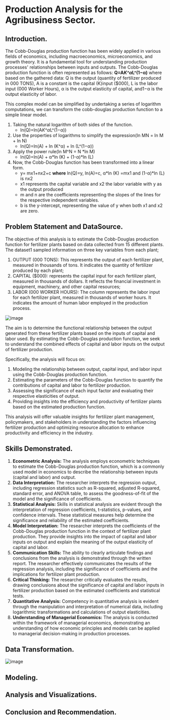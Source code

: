 # Production Analysis for the Agribusiness Sector.
## Introduction.
The Cobb-Douglas production function has been widely applied in various fields of economics, including macroeconomics, microeconomics, and growth theory. It is a fundamental tool for understanding production processes' relationships between inputs and outputs.
The Cobb-Douglas production function is often represented as follows: **Q=A*K^α*L^(1−α)** where based on the gathered data: Q is the output (quantity of fertilizer produced in 000 TONS), A is a constant is the  capital (K)input ($000), L is the labor input (000 Worker Hours), α is the output elasticity of capital, and1−α is the output elasticity of labor.

This complex model can be simplified by undertaking a series of logarithm computations, we can transform the cobb-douglas production function to a simple linear model.
  1. Taking the natural logarithm of both sides of the function.
     - ln(Q)=ln(A*K^α*L^(1−α))
  3. Use the properties of logarithms to simplify the expression(ln MN = ln M + ln N)
     - ln(Q)=ln(A) + ln (K^α) + ln (L^(1−α))
  4. Apply the power rule(ln M^N = N *ln M)
     - ln(Q)=ln(A) + α*ln (K) + (1-α)*ln (L)
  6. Now, the Cobb-Douglas function has been transformed into a linear form.
     - y= mx1+nx2+c **where** ln(Q)=y, ln(A)=c, α*ln (K) =mx1 and (1-α)*ln (L) is nx2
     - x1 represents the capital variable and x2 the labor variable with y as the output produced
     - m and n are the coefficients representing the slopes of the lines for the respective independent variables.
     - b is the y-intercept, representing the value of y when both x1 and x2 are zero.
     
## Problem Statement and DataSource.
The objective of this analysis is to estimate the Cobb-Douglas production function for fertilizer plants based on data collected from 15 different plants. The dataset1 sampled information on three key variables from each plant;
  1. OUTPUT (000 TONS): This represents the output of each fertilizer plant, measured in thousands of tons. It indicates the quantity of fertilizer produced by each plant;
  2. CAPITAL ($000): represents the capital input for each fertilizer plant, measured in thousands of dollars. It reflects the financial investment in equipment, machinery, and other capital resources;
  3. LABOR (000 WORKER HOURS): The column represents the labor input for each fertilizer plant, measured in thousands of worker hours. It indicates the amount of human labor employed in the production process.
     
![image](https://github.com/OmamoMoses/Managerial_Economics_Sample1/assets/129588272/f7569efd-be3f-4535-87f2-bea2345d3018)

The aim is to determine the functional relationship between the output generated from these fertilizer plants based on the inputs of capital and labor used. By estimating the Cobb-Douglas production function, we seek to understand the combined effects of capital and labor inputs on the output of fertilizer production.

Specifically, the analysis will focus on:
  1. Modeling the relationship between output, capital input, and labor input using the Cobb-Douglas production function.
  2. Estimating the parameters of the Cobb-Douglas function to quantify the contributions of capital and labor to fertilizer production.
  3. Assessing the significance of each input factor and evaluating their respective elasticities of output.
  4. Providing insights into the efficiency and productivity of fertilizer plants based on the estimated production function.

This analysis will offer valuable insights for fertilizer plant management, policymakers, and stakeholders in understanding the factors influencing fertilizer production and optimizing resource allocation to enhance productivity and efficiency in the industry.
## Skills Demonstrated.
1. **Econometric Analysis:** The analysis employs econometric techniques to estimate the Cobb-Douglas production function, which is a commonly used model in economics to describe the relationship between inputs (capital and labor) and output.
2. **Data Interpretation:** The researcher interprets the regression output, including regression statistics such as R-squared, adjusted R-squared, standard error, and ANOVA table, to assess the goodness-of-fit of the model and the significance of coefficients.
3. **Statistical Analysis:** Skills in statistical analysis are evident through the interpretation of regression coefficients, t-statistics, p-values, and confidence intervals. These statistical measures help determine the significance and reliability of the estimated coefficients.
4. **Model Interpretation:** The researcher interprets the coefficients of the Cobb-Douglas production function in the context of fertilizer plant production. They provide insights into the impact of capital and labor inputs on output and explain the meaning of the output elasticity of capital and labor.
5. **Communication Skills:** The ability to clearly articulate findings and conclusions from the analysis is demonstrated through the written report. The researcher effectively communicates the results of the regression analysis, including the significance of coefficients and the implications for fertilizer plant production.
6. **Critical Thinking:** The researcher critically evaluates the results, drawing conclusions about the significance of capital and labor inputs in fertilizer production based on the estimated coefficients and statistical tests.
7. **Quantitative Analysis:** Competency in quantitative analysis is evident through the manipulation and interpretation of numerical data, including logarithmic transformations and calculations of output elasticities.
8. **Understanding of Managerial Economics:** The analysis is conducted within the framework of managerial economics, demonstrating an understanding of how economic principles and models can be applied to managerial decision-making in production processes.

## Data Transformation.


![image](https://github.com/OmamoMoses/Managerial_Economics_Sample1/assets/129588272/9ad558db-4a0b-404e-a36c-dceb650bcbaa)

## Modeling.
## Analysis and Visualizations.
## Conclusion and Recommendation.
